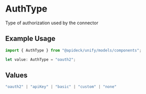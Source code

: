 # AuthType

Type of authorization used by the connector

## Example Usage

```typescript
import { AuthType } from "@apideck/unify/models/components";

let value: AuthType = "oauth2";
```

## Values

```typescript
"oauth2" | "apiKey" | "basic" | "custom" | "none"
```
